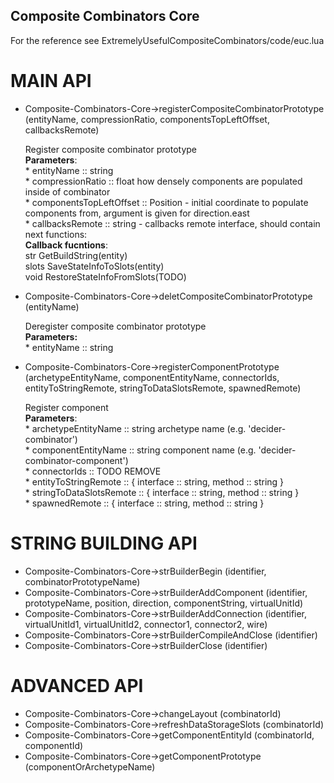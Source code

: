 
## Composite Combinators Core

For the reference see ExtremelyUsefulCompositeCombinators/code/euc.lua

# MAIN API

* Composite-Combinators-Core->registerCompositeCombinatorPrototype (entityName, compressionRatio, componentsTopLeftOffset, callbacksRemote)

	Register composite combinator prototype  
		__Parameters__:  
			* entityName :: string  
			* compressionRatio :: float how densely components are populated inside of combinator  
			* componentsTopLeftOffset :: Position - initial coordinate to populate components from, argument is given for direction.east  
			* callbacksRemote :: string - callbacks remote interface, should contain next functions:  
		__Callback fucntions__:  
				str GetBuildString(entity)  
				slots SaveStateInfoToSlots(entity)  
				void RestoreStateInfoFromSlots(TODO)  
			
* Composite-Combinators-Core->deletCompositeCombinatorPrototype (entityName)

	Deregister composite combinator prototype  
		__Parameters:__  
			* entityName :: string  
		
* Composite-Combinators-Core->registerComponentPrototype (archetypeEntityName, componentEntityName, connectorIds, entityToStringRemote, stringToDataSlotsRemote, spawnedRemote)

	Register component  
		__Parameters__:  
			* archetypeEntityName :: string archetype name (e.g. 'decider-combinator')  
			* componentEntityName :: string component name (e.g. 'decider-combinator-component')  
			* connectorIds :: TODO REMOVE  
			* entityToStringRemote :: { interface :: string, method :: string }   
			* stringToDataSlotsRemote :: { interface :: string, method :: string }   
			* spawnedRemote :: { interface :: string, method :: string }   
			
# STRING BUILDING API

* Composite-Combinators-Core->strBuilderBegin (identifier, combinatorPrototypeName)
* Composite-Combinators-Core->strBuilderAddComponent (identifier, prototypeName, position, direction, componentString, virtualUnitId)
* Composite-Combinators-Core->strBuilderAddConnection (identifier, virtualUnitId1, virtualUnitId2, connector1, connector2, wire)
* Composite-Combinators-Core->strBuilderCompileAndClose (identifier)
* Composite-Combinators-Core->strBuilderClose (identifier)

# ADVANCED API

* Composite-Combinators-Core->changeLayout (combinatorId)
* Composite-Combinators-Core->refreshDataStorageSlots (combinatorId)
* Composite-Combinators-Core->getComponentEntityId (combinatorId, componentId)
* Composite-Combinators-Core->getComponentPrototype (componentOrArchetypeName)
